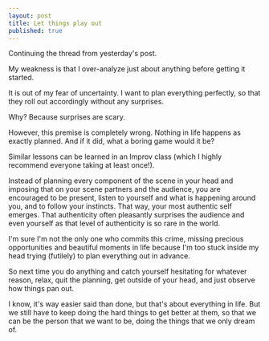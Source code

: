 ```yaml
---
layout: post
title: Let things play out
published: true
---
```


Continuing the thread from yesterday's post. 

My weakness is that I over-analyze just about anything before getting it started. 

It is out of my fear of uncertainty. I want to plan everything perfectly, so that they roll out accordingly without any surprises.

Why? Because surprises are scary. 

However, this premise is completely wrong. Nothing in life happens as exactly planned. And if it did, what a boring game would it be? 

Similar lessons can be learned in an Improv class (which I highly recommend everyone taking at least once!).

Instead of planning every component of the scene in your head and imposing that on your scene partners and the audience, you are encouraged to be present, listen to yourself and what is happening around you, and to follow your instincts. That way, your most authentic self emerges. That authenticity often pleasantly surprises the audience and even yourself as that level of authenticity is so rare in the world. 

I'm sure I'm not the only one who commits this crime, missing precious opportunities and beautiful moments in life because I'm too stuck inside my head trying (futilely) to plan everything out in advance.

So next time you do anything and catch yourself hesitating for whatever reason, relax, quit the planning, get outside of your head, and just observe how things pan out.

I know, it's way easier said than done, but that's about everything in life. But we still have to keep doing the hard things to get better at them, so that we can be the person that we want to be, doing the things that we only dream of.
